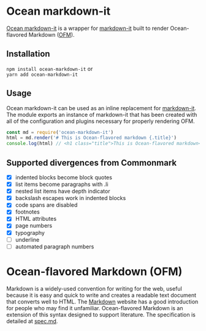# Ocean markdown-it

[Ocean markdown-it] is a wrapper for [markdown-it] built to render Ocean-flavored Markdown ([OFM]).

## Installation

`npm install ocean-markdown-it` or  
`yarn add ocean-markdown-it`

## Usage

Ocean markdown-it can be used as an inline replacement for [markdown-it]. The module exports an instance of markdown-it that has been created with all of the configuration and plugins necessary for properly rendering OFM.

``` javascript
const md = require('ocean-markdown-it')
html = md.render('# This is Ocean-flavored markdown {.title}')
console.log(html) // <h1 class="title">This is Ocean-flavored markdown</h1>
```

## Supported divergences from Commonmark

- [x] indented blocks become block quotes
- [x] list items become paragraphs with .li
- [x] nested list items have depth indicator
- [x] backslash escapes work in indented blocks
- [x] code spans are disabled
- [x] footnotes
- [x] HTML attributes
- [x] page numbers
- [x] typography
- [ ] underline
- [ ] automated paragraph numbers

# Ocean-flavored Markdown (OFM)

Markdown is a widely-used convention for writing for the web, useful because it is easy and quick to write and creates a readable text document that converts well to HTML. The [Markdown] website has a good introduction for people who may find it unfamiliar. Ocean-flavored Markdown is an extension of this syntax designed to support literature. The specification is detailed at [spec.md].

[Ocean markdown-it]: https://github.com/dnotes/ocean-markdown-it
[Commonmark spec]: https://spec.commonmark.org/0.29/
[markdown-it]: https://github.com/markdown-it/markdown-it
[Markdown]: https://daringfireball.net/markdown
[OFM]: #ocean-flavored-markdown-ofm
[spec.md]: https://github.com/dnotes/ocean-markdown-it/blob/master/spec.md